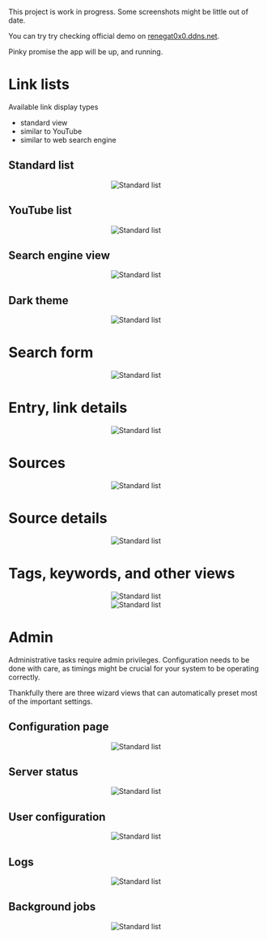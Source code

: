 
This project is work in progress.
Some screenshots might be little out of date.

You can try try checking official demo on [renegat0x0.ddns.net](https://renegat0x0.ddns.net/apps/places/entries-recent/).

Pinky promise the app will be up, and running.

# Link lists

Available link display types
 - standard view
 - similar to YouTube
 - similar to web search engine

## Standard list

<div align="center">
  <img alt="Standard list" src="screenshots/entries_list_standard.PNG" style="max-width:700px">
</div>

## YouTube list

<div align="center">
  <img alt="Standard list" src="screenshots/entries_list_youtube.PNG" style="max-width:700px">
</div>

## Search engine view

<div align="center">
  <img alt="Standard list" src="screenshots/entries_list_search_engine.PNG" style="max-width:700px">
</div>

## Dark theme

<div align="center">
  <img alt="Standard list" src="screenshots/dark_theme.PNG" style="max-width:700px">
</div>

# Search form

<div align="center">
  <img alt="Standard list" src="screenshots/search_form.PNG" style="max-width:700px">
</div>

# Entry, link details

<div align="center">
  <img alt="Standard list" src="screenshots/entry_details.PNG" style="max-width:700px">
</div>

# Sources

<div align="center">
  <img alt="Standard list" src="screenshots/source_list.PNG" style="max-width:700px">
</div>

# Source details

<div align="center">
  <img alt="Standard list" src="screenshots/source_details.PNG" style="max-width:700px">
</div>

# Tags, keywords, and other views

<div align="center">
  <img alt="Standard list" src="screenshots/tags_view.PNG" style="max-width:700px">
</div>

<div align="center">
  <img alt="Standard list" src="screenshots/screenshots/keywords_view.PNG" style="max-width:700px">
</div>

# Admin

Administrative tasks require admin privileges. Configuration needs to be done with care, as timings might be crucial for your system to be operating correctly.

Thankfully there are three wizard views that can automatically preset most of the important settings.

## Configuration page

<div align="center">
  <img alt="Standard list" src="screenshots/configuration_form.PNG" style="max-width:700px">
</div>

## Server status

<div align="center">
  <img alt="Standard list" src="screenshots/server_status.PNG" style="max-width:700px">
</div>

## User configuration

<div align="center">
  <img alt="Standard list" src="screenshots/user_configuration_view.PNG" style="max-width:700px">
</div>

## Logs

<div align="center">
  <img alt="Standard list" src="screenshots/logs_view.PNG" style="max-width:700px">
</div>

## Background jobs

<div align="center">
  <img alt="Standard list" src="screenshots/backgroundjobs_view.PNG" style="max-width:700px">
</div>
